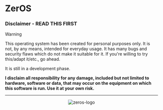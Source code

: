 # ZerOS

### Disclaimer - READ THIS FIRST

> [!WARNING]
>
> This operating system has been created for personal purposes only. It is not, by any means, intended for everyday usage. It has many bugs and security flaws which do not make it suitable for it. If you're willing to try this/adapt it/etc., go ahead.
>
> It is still in a development phase.
>
> **I disclaim all responsibility for any damage, included but not limited to hardware, software or data, that may occur on the equipment on which this software is run. 
>  Use it at your own risk.**

---


<p align="center">
    <picture>
      <source media="(prefers-color-scheme: dark)" srcset="res/logos/logo-dark.png">
      <source media="(prefers-color-scheme: light)" srcset="res/logos/logo-light.png">
      <img alt="zeros-logo"
    </picture>
</p>
